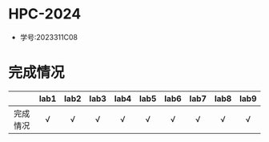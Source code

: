 # HPC-2024
- 学号:2023311C08

# 完成情况
|  |lab1|lab2|lab3|lab4|lab5|lab6|lab7|lab8|lab9|
|:--:|:--:|:--:|:--:|:--:|:--:|:--:|:--:|:--:|:--:|
|完成情况|√|√|√|√|√|√|√|√|√|


 
 







 

